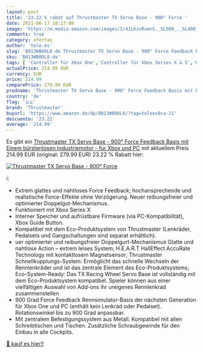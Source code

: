 ```yaml
---
layout: post
title: '23.22 % rabat auf Thrustmaster TX Servo Base - 900° Force '
date: 2021-06-17 18:27:08
image: 'https://m.media-amazon.com/images/I/41LKzvRomnS._SL500_._SL400_.jpg'
comments: true
category: ofertas
author: 'tole.es'
slug: 'B013WB0OL8-de Thrustmaster TX Servo Base - 900° Force Feedback Basis mit...'
sku: 'B013WB0OL8-de'
tags: [ 'Controller für Xbox One','Controller für Xbox Series X & S','Games','Lenkräder für Xbox One','Xbox One','Xbox Series X & S','Zubehör für Xbox One','Zubehör für Xbox Series X & S','thrustmaster', ]
actualPrice: 214.99 EUR
currency: EUR
price: 214.99
comparePrice: 279.99 EUR
prodname: 'Thrustmaster TX Servo Base - 900° Force Feedback Basis mit Einem bürstenlosen Industriemotor - fur Xbox und PC'
country: 'de'
flag: '🇩🇪'
brand: 'Thrustmaster'
buyurl: 'https://www.amazon.de/dp/B013WB0OL8/?tag=tolees0ca-21'
descuento: '23.22'
average: '214.99'
---
```


Es gibt ein [Thrustmaster TX Servo Base - 900° Force Feedback Basis mit Einem bürstenlosen Industriemotor - fur Xbox und PC](https://www.amazon.de/dp/B013WB0OL8/?tag=tolees0ca-21) mit aktuellem Preis 214.99 EUR (original: 279.99 EUR) 23.22 % Rabatt hier:

[![Thrustmaster TX Servo Base - 900° Force ](https://m.media-amazon.com/images/I/41LKzvRomnS._SL500_._SL400_.jpg)](https://www.amazon.de/dp/B013WB0OL8/?tag=tolees0ca-21)

ℹ️:

- Extrem glattes und nahtloses Force Feedback; hochansprechende und realistische Force-Effekte ohne Verzögerung. Neuer reibungsfreier und optimierter Doppelgut-Mechanismus.
- Funktioniert mit Xbox Series X
- Interner Speicher und aufrüstbare Firmware (via PC-Kompatibilität), Xbox Guide Button.
- Kompatibel mit dem Eco-Produktsystem von Thrustmaster (Lenkräder, Pedalsets und Gangschaltungen sind separat erhältlich).
- uer optimierter und reibungsfreier Doppelgurt-Mechanismus Glatte und nahtlose Action – extrem leises System; H.E.A.R.T HallEffect AccuRate Technology mit kontaktlosem Magnetsensor; Thrustmaster Schnellkupplungs-System: Ermöglicht das schnelle Wechseln der Rennlenkrâder und ist das zentrale Element des Eco-Produktsystems; Eco-System-Ready: Das TX Racing Wheel Servo Base ist vollständig mit dem Eco-Produktsystem kompatibel. Spieler können aus einer vielfältigen Auswahl von Add-ons ihr ureigenes Rennlenkrad zusammenstellen
- 900 Grad Force Feedback Rennsimulator-Basis der nächsten Generation für Xbox One und PC (enthält kein Lenkrad oder Pedalset). Rotationswinkel bis zu 900 Grad anpassbar.
- Mit zentralem Befestigungssystem aus Metall. Kompatibel mit allen Schreibtischen und Tischen. Zusätzliche Schraubgewinde für den Einbau in alle Cockpits.

[🛒 kauf es hier!!](https://www.amazon.de/dp/B013WB0OL8/?tag=tolees0ca-21)
